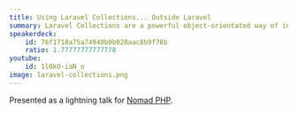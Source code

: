 ```yaml
---
title: Using Laravel Collections... Outside Laravel
summary: Laravel Collections are a powerful object-orientated way of interacting with PHP arrays, but did you know that they can be used outside of Laravel, in any PHP project? This short talk shows how we can use Composer to include Laravel Collections within a non-Laravel project and put them to use within your own code.
speakerdeck:
    id: 76f1718a75a74940b0b028aac8b9f78b
    ratio: 1.77777777777778
youtube:
    id: 1l0kO-iaN_o
image: laravel-collections.png
---
```

Presented as a lightning talk for [Nomad PHP](https://nomadphp.com).
